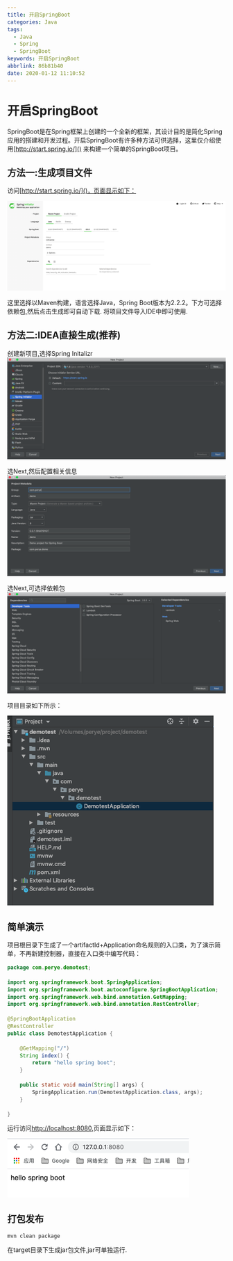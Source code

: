 ```yaml
---
title: 开启SpringBoot
categories: Java
tags:
  - Java
  - Spring
  - SpringBoot
keywords: 开启SpringBoot
abbrlink: 86b81b40
date: 2020-01-12 11:10:52
---
```

# 开启SpringBoot
SpringBoot是在Spring框架上创建的一个全新的框架，其设计目的是简化Spring应用的搭建和开发过程。开启SpringBoot有许多种方法可供选择，这里仅介绍使用[http://start.spring.io/]() 来构建一个简单的SpringBoot项目。

## 方法一:生成项目文件

访问[http://start.spring.io/]()，页面显示如下：

![官网生成项目文件](../../../images/Java/Spring/开启SpringBoot/01.png)

这里选择以Maven构建，语言选择Java，Spring Boot版本为2.2.2。下方可选择依赖包,然后点击生成即可自动下载.
将项目文件导入IDE中即可使用.

## 方法二:IDEA直接生成(推荐)

创建新项目,选择Spring Initalizr
![IDEA生成项目](../../../images/Java/Spring/开启SpringBoot/02.png)

选Next,然后配置相关信息
![配置相关信息](../../../images/Java/Spring/开启SpringBoot/03.png)

选Next,可选择依赖包
![选择依赖包](../../../images/Java/Spring/开启SpringBoot/04.png)

项目目录如下所示：

![项目目录](../../../images/Java/Spring/开启SpringBoot/05.png)

## 简单演示

项目根目录下生成了一个artifactId+Application命名规则的入口类，为了演示简单，不再新建控制器，直接在入口类中编写代码：

```java
package com.perye.demotest;

import org.springframework.boot.SpringApplication;
import org.springframework.boot.autoconfigure.SpringBootApplication;
import org.springframework.web.bind.annotation.GetMapping;
import org.springframework.web.bind.annotation.RestController;

@SpringBootApplication
@RestController
public class DemotestApplication {

    @GetMapping("/")
    String index() {
        return "hello spring boot";
    }

    public static void main(String[] args) {
        SpringApplication.run(DemotestApplication.class, args);
    }

}

```

运行访问[http://localhost:8080](http://localhost:8080),页面显示如下：

![演示](../../../images/Java/Spring/开启SpringBoot/06.png)

## 打包发布
```
mvn clean package
```
在target目录下生成jar包文件,jar可单独运行.
